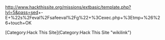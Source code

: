 <http://www.hackthissite.org/missions/extbasic/template.php?lvl=5&pass=sed>+-E+%22s%2Feval%2Fsafeeval%2Fg%22+%3Cexec.php+%3Etmp+%26%26+touch+OK

[Category:Hack This Site](Category:Hack This Site "wikilink")
